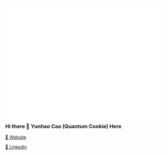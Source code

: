 <img align="right" src="https://github.com/toiletcommander/toiletcommander/blob/main/github-metrics.svg">

### Hi there 👋 Yunhao Cao (Quantum Cookie) Here

[🔗 Website](https://www.quantumcookie.xyz/)

[🔗 LinkedIn](https://www.linkedin.com/in/yunhao-cao/)

